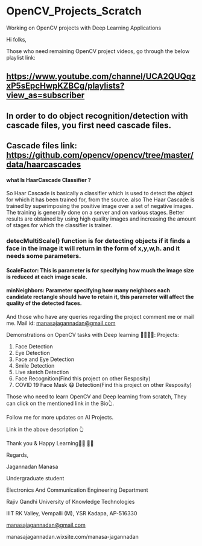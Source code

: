 # OpenCV_Projects_Scratch
Working on OpenCV projects with Deep Learning Applications

Hi folks, 

Those who need remaining OpenCV project videos, go through the below playlist link:
## https://www.youtube.com/channel/UCA2QUQqzxP5sEpcHwpKZBCg/playlists?view_as=subscriber

## In order to do object recognition/detection with cascade files, you first need cascade files.
## Cascade files link: https://github.com/opencv/opencv/tree/master/data/haarcascades
 

#### what Is HaarCascade Classifier ?
So Haar Cascade is basically a classifier which is used to detect the object for which it has been trained for, from the source. 
also The Haar Cascade is trained by superimposing the positive image over a set of negative images. The training is generally done on a server and on various stages. 
Better results are obtained by using high quality images and increasing the amount of stages for which the classifier is trainer.


### detecMultiScale() function is for detecting objects if it finds a face in the image it will return in the form of x,y,w,h. and it needs some parameters.

#### ScaleFactor: This is parameter is for specifying  how much the image size is reduced at each image scale.

#### minNeighbors: Parameter specifying how many neighbors each candidate rectangle should have to retain it, this parameter will affect the quality of the detected faces.

And those who have any queries regarding the project comment me or mail me.
Mail id: manasajagannadan@gmail.com

Demonstrations on OpenCV tasks with Deep learning 👩‍💻🤘😎:
Projects:
1. Face Detection
2. Eye Detection
3. Face and Eye Detection
4. Smile Detection
5. Live sketch Detection
6. Face Recognition(Find this project on other Resposity)
7. COVID 19 Face Mask 😷 Detection(Find this project on other Resposity)


Those who need to learn OpenCV and Deep learning from scratch, They can click on the mentioned link in the Bio👆.

Follow me for more updates on AI Projects.

Link in the above description 👆

Thank you & Happy Learning👩‍💻 🙇‍♀️

Regards,

Jagannadan Manasa

Undergraduate student

Electronics And Communication Engineering Department

Rajiv Gandhi University of  Knowledge Technologies 

IIIT RK Valley, Vempalli (M), YSR Kadapa, AP-516330

manasajagannadan@gmail.com

manasajagannadan.wixsite.com/manasa-jagannadan
